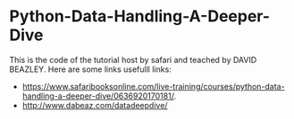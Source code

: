 # Python-Data-Handling-A-Deeper-Dive
This is the code of the tutorial host by safari and teached by DAVID BEAZLEY. Here are some links usefulll links:

* https://www.safaribooksonline.com/live-training/courses/python-data-handling-a-deeper-dive/0636920170181/. 
* http://www.dabeaz.com/datadeepdive/
